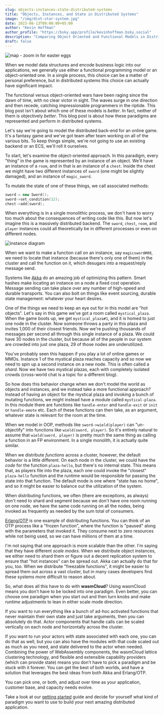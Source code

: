 ```yaml
---
slug: objects-instances-state-distributed-systems
title: "Objects, Instances, and State in Distributed Systems"
image: "/img/dist-star-system.jpg"
date: 2023-06-13T09:00:00+05:00
author: "Kevin Hoffman"
author_profile: "https://bsky.app/profile/kevinhoffman.bsky.social"
description: "Comparing Object Oriented and Functional Models in Distributed Systems"
draft: false
---
```


![map - zoom in for easter eggs](/img/dist-star-system.jpg)

When we model data structures and encode business logic into our applications, we generally use either a functional programming model or an object-oriented one. In a single process, this choice can be a matter of personal preference, but in distributed systems this choice can actually have significant impact.

<!-- truncate -->

The functional versus object-oriented wars have been raging since the dawn of time, with no clear victor in sight. The waves surge in one direction and then recede, catching impressionable programmers in the riptide. This blog post isn't about which one of these models is _better_. In fact, neither of them is objectively _better_. This blog post is about how these paradigms are represented and perform in distributed systems.

Let's say we're going to model the distributed back-end for an online game. It's a fantasy game and we've got team after team working on all of the various bits. To keep things simple, we're not going to use an existing backend or an ECS, we'll roll it ourselves.

To start, let's examine the object-oriented approach. In this paradigm, every "thing" in the game is represented by an instance of an object. We'll have an instance of a `room`, and in that is an instance of a `chest`. Inside the chest we might have two different instances of `sword` (one might be slightly damaged), and an instance of `magic_sword`.

To mutate the state of one of these things, we call associated methods:

```cpp
sword = new Sword();
sword->set_condition(12);
chest->add(sword);
```

When everything is in a single monolithic process, we don't have to worry too much about the consequences of writing code like this. But now let's imagine this is a massively distributed backend. The `sword`, `chest`, `room`, and `player` instances could all theoretically be in different processes or even on different nodes.

![instance diagram](/img/ds_object_instances.png)

When we want to make a function call on an instance, say `magicsword#80`, we need to locate that instance (because there's only one of them) in the cluster and call the function on it, which desugars into a request/reply message send.

Systems like [Akka](https://akka.io) do an amazing job of optimizing this pattern. Smart hashes make locating an instance on a node a fixed cost operation. Message sending can take place over any number of high-speed and durable transports. You can also bolt on things like event sourcing, durable state management: whatever your heart desires.

One of the things we need to keep an eye out for in this model are "hot objects". Let's say in this game we've got a room called `mystical_plaza`. When the game boots up, we get `mystical_plaza#1`, and it is homed to just one node in the cluster. Now someone throws a party in this plaza and invites 1,000 of their closest friends. Now we're pushing thousands of messages per second all through this single instance of a plaza. We could have 30 nodes in the cluster, but because all of the people in our system are crowded into just one plaza, 29 of those nodes are underutilized.

You've probably seen this happen if you play a lot of online games or MMOs. Instance 1 of the mystical plaza reaches capacity and so now we need to spin up a second instance on a new node. This is often called a _shard_. Now we have two mystical plazas, each with completely isolated crowds (cross-world chat is a topic for a different blog).

So how does this behavior change when we don't model the world as objects and instances, and we instead take a more functional approach? Instead of having an object for the mystical plaza and invoking a bunch of mutating functions, we might instead have a module called `mystical-plaza`. In this module there are functions like `handle-enter` and `handle-exit` or `init` or `handle-emote` etc. Each of these functions can then take, as an argument, whatever state is relevant for the room at the time.

When we model in OOP, methods like `sword->wield(player)` can "un-objectify" into functions like `wield(sword, player)`. So it's entirely natural to assume that `wield(sword, player)` is pretty much the same thing as calling a function in an FP environment. In a single monolith, it is actually quite similar.

When we distribute _functions_ across a cluster, however, the default behavior is a little different. On each node in the cluster, we could have the _code_ for the function `plaza-hello`, but there's no internal state. This means that, as players file into the plaza, each one could invoke the "closest" `plaza-hello` function and the runtime would be responsible for passing the state into that function. The default mode is one where "state has no home", and so it might be easier to balance out the utilization of the system.

When distributing functions, we often (there are exceptions, as always) don't need to shard and segment because we don't have one room running on one node, we have the same code running on all the nodes, being invoked as frequently as needed by the sum total of consumers.

[Erlang/OTP](https://www.erlang.org) is one example of distributing functions. You can think of an OTP process like a "frozen function", where the function is "paused" along with the parameters that invoked it. They consume next to zero resources while not being used, so we can have millions of them at a time.

I'm not saying that one approach is more scalable than the other. I'm saying that they have different _scale modes_. When we distribute object instances, we either need to shard them or figure out a decent replication system to ensure that "hot instances" can be spread out. Akka can actually do that for you, too. When we distribute "freezable functions", it might be easier to spread them out across a vast cluster, but in many cases developers find these systems more difficult to reason about.

So, what does all this have to do with **wasmCloud**? Using wasmCloud means you don't have to be locked into one paradigm. Even better, you can choose one paradigm when you start out and then turn knobs and make _runtime_ adjustments to lean in either scale mode direction.

If you want to run everything like a bunch of ad-hoc activated functions that never maintain their own state and just take arguments, then you can absolutely do that. Actor components that handle calls can be scaled vertically on each node and horizontally across the cluster.

If you want to run your actors with state associated with each one, you can do that as well, but you can also have the modules with that code scaled out as much as you need, and state delivered to the actor when needed. Combining the power of WebAssembly components, the wasmCloud lattice clustering technology, and flexible and extensible capability providers (which can provide state) means you don't have to pick a paradigm and be stuck with it forever. You can get the best of both worlds, and have a solution that leverages the best ideas from both Akka and Erlang/OTP.

You can pick one, or both, and adjust over time as your application, customer base, and capacity needs evolve.

Take a look at our [getting started](/docs/tour/hello-world) guide and decide for yourself what kind of paradigm you want to use to build your next amazing distributed application.
